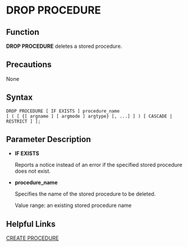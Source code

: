 # DROP PROCEDURE<a name="EN-US_TOPIC_0289900018"></a>

## Function<a name="en-us_topic_0283137697_en-us_topic_0237122145_en-us_topic_0059778377_se53c099099b3499097fe40da9daf8b12"></a>

**DROP PROCEDURE**  deletes a stored procedure.

## Precautions<a name="en-us_topic_0283137697_en-us_topic_0237122145_en-us_topic_0059778377_s1e16e3722cae4864ad570562a7f7273e"></a>

None

## Syntax<a name="en-us_topic_0283137697_en-us_topic_0237122145_en-us_topic_0059778377_s7fd54cba57c541c5a49626ef477adc4a"></a>

```
DROP PROCEDURE [ IF EXISTS ] procedure_name 
[ ( [ {[ argname ] [ argmode ] argtype} [, ...] ] ) [ CASCADE | RESTRICT ] ];
```

## Parameter Description<a name="en-us_topic_0283137697_en-us_topic_0237122145_en-us_topic_0059778377_s080d001d1a1d451cb6e4965bea42c9e9"></a>

-   **IF EXISTS**

    Reports a notice instead of an error if the specified stored procedure does not exist.

-   **procedure\_name**

    Specifies the name of the stored procedure to be deleted.

    Value range: an existing stored procedure name


## Helpful Links<a name="en-us_topic_0283137697_en-us_topic_0237122145_en-us_topic_0059778377_s79db76d7068b489c8b96c2c51494ee04"></a>

[CREATE PROCEDURE](create-procedure.md)

